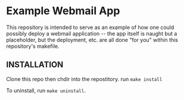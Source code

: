 Example Webmail App
===================

This repository is intended to serve as an example of how one could possibly
deploy a webmail application -- the app itself is naught but a placeholder,
but the deployment, etc. are all done "for you" within this repository's
makefile.

INSTALLATION
------------
Clone this repo then chdir into the repostitory.
run `make install`

To uninstall, run `make uninstall`.
